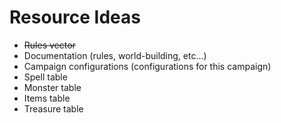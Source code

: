 # Resource Ideas

* ~~Rules vector~~
* Documentation (rules, world-building, etc...)
* Campaign configurations (configurations for this campaign)
* Spell table
* Monster table
* Items table
* Treasure table